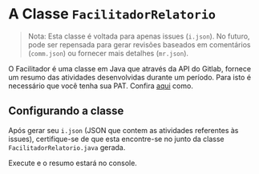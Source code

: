 # A Classe `FacilitadorRelatorio` 

> Nota: Esta classe é voltada para apenas issues (`i.json`). No futuro, pode ser repensada para gerar revisões baseados em comentários (`comm.json`) ou fornecer mais detalhes (`mr.json`).

O Facilitador é uma classe em Java que através da API do Gitlab, fornece um resumo das atividades desenvolvidas durante um período. Para isto é necessário que você tenha sua PAT. Confira [aqui](./parte-1-api-gitlab.md) como.

## Configurando a classe

Após gerar seu `i.json` (JSON que contem as atividades referentes às issues), certifique-se de que esta encontre-se no junto da classe `FacilitadorRelatorio.java` gerada.

Execute e o resumo estará no console.

